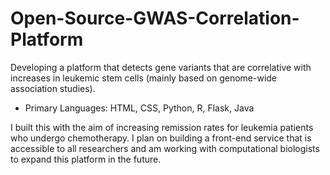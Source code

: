 # Open-Source-GWAS-Correlation-Platform
Developing a platform that detects gene variants that are correlative with increases in leukemic stem cells (mainly based on genome-wide association studies).
- Primary Languages: HTML, CSS, Python, R, Flask, Java 

I built this with the aim of increasing remission rates for leukemia patients who undergo chemotherapy. I plan on building a front-end service that is accessible to all researchers and am working with computational biologists to expand this platform in the future. 
 
 
 
